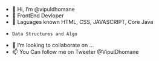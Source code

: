 - 👋 Hi, I’m @vipuldhomane
- 👀 FrontEnd Devloper
- 🌱 Laguages known HTML, CSS, JAVASCRIPT, Core Java
-     Data Structures and Algo
- 💞️ I’m looking to collaborate on ...
- 📫 You Can follow me on Tweeter @VipulDhomane

<!---
vipuldhomane/vipuldhomane is a ✨ special ✨ repository because its `README.md` (this file) appears on your GitHub profile.
You can click the Preview link to take a look at your changes.
--->

